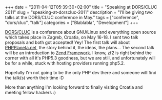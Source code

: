 +++
date = "2011-04-12T05:39:30+02:00"
title = "Speaking at DORS/CLUC 2011"
slug = "speaking-at-dorscluc-2011"
description = "I'll be giving two talks at the DORS/CLUC conference in May."
tags = ["conference", "dors/cluc", "talk"]
categories = ["Blablabla", "Development"]
+++
<p><a href="http://dorscluc.org/">DORS/CLUC</a> is a conference about GNU/Linux and everything open source which takes place in Zagreb, Croatia, on May 16-18. I sent two talk proposals and both got accepted! Yey! The first talk will about <a href="http://phpplaneta.net/">PHPPlaneta.net</a>, the story behind it, the ideas, the plans... The second talk will be an introduction to <a href="http://framework.zend.com/">Zend Framework</a>. I know, zf2 is right behind the corner with all it's PHP5.3 goodness, but we are still, and unfortunately will be for a while, stuck with hosting providers running php5.2.</p>
<p>Hopefully I'm not going to be the only PHP dev there and someone will find the talk(s) worth their time :D</p>
<p>More than anything I'm looking forward to finally visiting Croatia and meeting fellow hackers :)</p>

